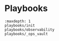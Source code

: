 # Playbooks

```{toctree}
:maxdepth: 1
playbooks/init
playbooks/observability
playbooks/_ops_vault
```


